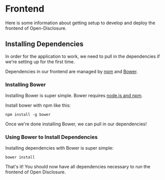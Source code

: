 Frontend
===============

Here is some information about getting setup to develop and deploy the frontend of Open-Disclosure.

## Installing Dependencies

In order for the application to work, we need to pull in the dependencies if we're setting up for the first time.

Dependencies in our frontend are managed by [npm](https://www.npmjs.org/) and [Bower](http://bower.io).

### Installing Bower

Installing Bower is super simple. Bower requires [node.js and npm](http://nodejs.org).

Install bower with npm like this:

```
npm install -g bower
```

Once we're done installing Bower, we can pull in our dependencies!

### Using Bower to Install Dependencies

Installing dependencies with Bower is super simple:

```
bower install
```

That's it! You should now have all dependencies necessary to run the frontend of Open Disclosure.
